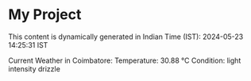 # My Project

This content is dynamically generated in Indian Time (IST): 2024-05-23 14:25:31 IST


Current Weather in Coimbatore:
Temperature: 30.88 °C
Condition: light intensity drizzle
